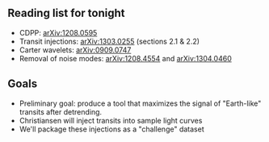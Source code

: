 Reading list for tonight
------------------------

* CDPP: [arXiv:1208.0595](http://arxiv.org/abs/1208.0595)
* Transit injections: [arXiv:1303.0255](http://arxiv.org/abs/1303.0255) (sections 2.1 & 2.2)
* Carter wavelets: [arXiv:0909.0747](http://arxiv.org/abs/0909.0747)
* Removal of noise modes: [arXiv:1208.4554](http://arxiv.org/abs/1208.4554)
  and [arXiv:1304.0460](http://arxiv.org/abs/1304.0460)


Goals
-----

* Preliminary goal: produce a tool that maximizes the signal of "Earth-like" transits after
  detrending.
* Christiansen will inject transits into sample light curves
* We'll package these injections as a "challenge" dataset
